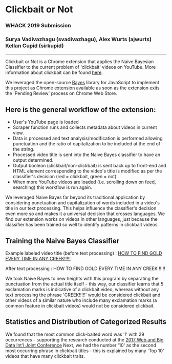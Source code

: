 # Clickbait or Not
### WHACK 2019 Submission
### Surya Vadivazhagu (svadivazhagu), Alex Wurts (ajwurts) Kellan Cupid (sirkupid)
---
Clickbait or Not is a Chrome extension that applies the Naive Bayesian Classifier to the current problem of 'clickbait' videos on YouTube. More information about clickbait can be found [here](https://en.wikipedia.org/wiki/Clickbait).

We leveraged the open-source [Bayes](https://github.com/ttezel/bayes) library for JavaScript to implement this project as  Chrome extension available as soon as the extension exits the 'Pending Review' process on Chrome Web Store.

## Here is the general workflow of the extension:

- User's YouTube page is loaded
- Scraper function runs and collects metadata about videos in current view.
- Data is processed and text analysis/modification is performed allowing punctuation and the ratio of capitalization to be included at the end of the string.
- Processed video title is sent into the Naive Bayes classifier to have an output determined.
- Output boolean (clickbait/non-clickbait) is sent back up to front-end and HTML element corresponding to the video's title is modified as per the classifier's decision (red = clickbait, green = not).
- When more YouTube videos are loaded (i.e. scrolling down on feed, searching) this workflow is run again. 


We  leveraged Naive Bayes far beyond its traditional application by considering punctuation and capitalization of words included in a video's title in our text processing. This helps influence the classifier's decision even more so and makes it a universal decision that crosses languages. We find our extension works on videos in other languages, just because the classifier has been trained so well to identify patterns in clickbait videos.


## Training the Naive Bayes Classifier

Example labeled video title (before text processing) : [HOW TO FIND GOLD EVERY TIME IN ANY CREEK!!!!! 
](https://www.youtube.com/watch?v=U70lhTElr_I)

After text processing : HOW TO FIND GOLD EVERY TIME IN ANY CREEK !!!!!

We took Naive Bayes to new heights with this program by separating the punctuation from the actual title itself - this way, our classifier learns that 5 exclamation marks is indicative of a clickbait video, whereas without any text processing the phrase 'CREEK!!!!!' would be considered clickbait and other videos of a similar nature who include many exclamation marks (a common feature in clickbait videos) would not be considered clickbait.


## Statistics and Distribution of Categorized Results

We found that the most common click-baited word was '!' with 29 occurrences - supporting the research conducted at the [2017 Web and Big Data Int'l Joint Conference](https://books.google.com/books?id=o1ovDwAAQBAJ&lpg=PA75&ots=LHPHM8g6Iw&dq=clickbait%20lots%20of%20exclamation%20mark&pg=PA75#v=onepage&q&f=false)
Next, we had the number '10' as the second most occurring phrase in clickbait titles - this is explained by many 'Top 10' videos that have many clickbait traits.




